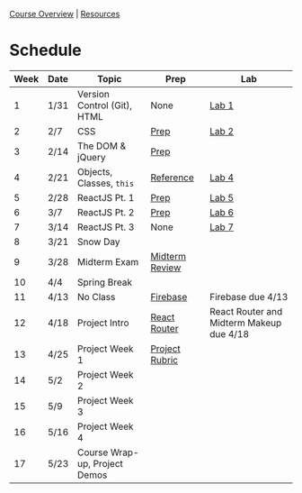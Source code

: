 [Course Overview](index.md) | [Resources](resources.md)

# Schedule

| Week | Date | Topic | Prep | Lab
| --- | --- | --- | --- | --- |
| 1 | 1/31 | Version Control (Git), HTML | None | [Lab 1](labs/01.md)
| 2 | 2/7 | CSS | [Prep](prep/02.md) | [Lab 2](labs/02.md)
| 3 | 2/14 | The DOM & jQuery | [Prep](prep/03.md) |
| 4 | 2/21 | Objects, Classes, `this` | [Reference](prep/04.md) | [Lab 4](labs/04.md)
| 5 | 2/28 | ReactJS Pt. 1 | [Prep](prep/05.md) | [Lab 5](labs/05.md)
| 6 | 3/7 | ReactJS Pt. 2 | [Prep](prep/06.md) | [Lab 6](labs/06.md)
| 7 | 3/14 | ReactJS Pt. 3 | None | [Lab 7](labs/07.md)
| 8 | 3/21 | Snow Day
| 9 | 3/28 | Midterm Exam | [Midterm Review](notes/midterm-review.md)
| 10 | 4/4 | Spring Break
| 11 | 4/13 | No Class | [Firebase](prep/11.md) | Firebase due 4/13
| 12 | 4/18 | Project Intro | [React Router](prep/12.md) | React Router and Midterm Makeup due 4/18
| 13 | 4/25 | Project Week 1 | [Project Rubric](prep/project.md)
| 14 | 5/2 | Project Week 2 |
| 15 | 5/9 | Project Week 3 |
| 16 | 5/16 | Project Week 4 |
| 17 | 5/23 | Course Wrap-up, Project Demos |
